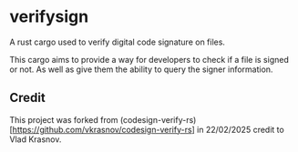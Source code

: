 # verifysign

A rust cargo used to verify digital code signature on files.

This cargo aims to provide a way for developers to check if a file is signed or not. As well as give them the ability to query the signer information.

## Credit

This project was forked from (codesign-verify-rs)[https://github.com/vkrasnov/codesign-verify-rs] in 22/02/2025 credit to Vlad Krasnov.
